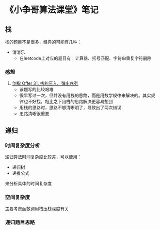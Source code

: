 # 《小争哥算法课堂》笔记


## 栈

栈的题目不是很多，经典的可能有几种：

- 消消乐
	- 在leetcode上对应的题目有：计算器、括号匹配、字符串重复字符删除

### 感想
1. [剑指 Offer 31. 栈的压入、弹出序列](https://leetcode-cn.com/problems/zhan-de-ya-ru-dan-chu-xu-lie-lcof/)
	- 该题写的比较艰难
	- 很早写过一次，但并没有用栈的思路，而是用数学规律来解决的。其实规律也不好找，相比之下用栈的思路解决更容易想到
	- 用栈的思路时，思路不够清晰明了，导致出了两次错误
	- 思路清晰很重要

## 递归

### 时间复杂度分析

递归算法时间复杂度比较差，可以使用：

- 递归树
- 递推公式

来分析具体的时间复杂度

### 空间复杂度

主要考虑函数调用栈压栈深度有关

### 递归题目思路

